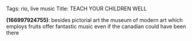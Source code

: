 Tags: rio, live music
Title: TEACH YOUR CHILDREN WELL
  
**(166997924755)**: besides pictorial art the museum of modern art which employs fruits offer fantastic music even if the canadian could have been there